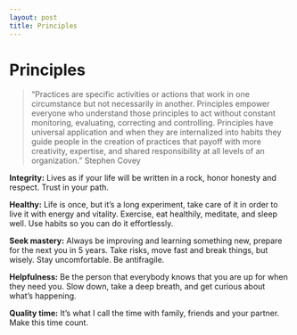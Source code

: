 ```yaml
---
layout: post
title: Principles
---
```


# Principles

> “Practices are specific activities or actions that work in one circumstance but not necessarily in another. Principles empower everyone who understand those principles to act without constant monitoring, evaluating, correcting and controlling. Principles have universal application and when they are internalized into habits they guide people in the creation of practices that payoff with more creativity, expertise, and shared responsibility at all levels of an organization.” Stephen Covey

**Integrity:** Lives as if your life will be written in a rock, honor honesty and respect.  Trust in your path.

**Healthy:** Life is once, but it’s a long experiment, take care of it in order to live it with energy and vitality. Exercise, eat healthily, meditate, and sleep well. Use habits so you can do it effortlessly.

**Seek mastery:** Always be improving and learning something new, prepare for the next you in 5 years. Take risks, move fast and break things, but wisely. Stay uncomfortable. Be antifragile.

**Helpfulness:**  Be the person that everybody knows that you are up for when they need you. Slow down, take a deep breath, and get curious about what’s happening. 

**Quality time:** It’s what I call the time with family, friends and your partner. Make this time count.